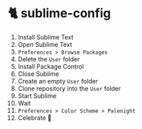 # 🐈 sublime-config

1. Install Sublime Text
2. Open Sublime Text
3. `Preferences > Browse Packages`
4. Delete the `User` folder
5. Install Package Control
6. Close Sublime
7. Create an empty `User` folder
9. Clone repository into the `User` folder
9. Start Sublime
10. Wait
11. `Preferences > Color Scheme > Palenight`
12. Celebrate 🎉
